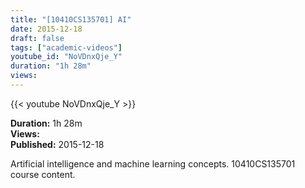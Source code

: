 ```yaml
---
title: "[10410CS135701] AI"
date: 2015-12-18
draft: false
tags: ["academic-videos"]
youtube_id: "NoVDnxQje_Y"
duration: "1h 28m"
views: 
---
```


{{< youtube NoVDnxQje_Y >}}

**Duration:** 1h 28m  
**Views:**   
**Published:** 2015-12-18

Artificial intelligence and machine learning concepts. 10410CS135701 course content.
